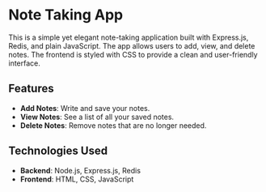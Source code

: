 # Note Taking App

This is a simple yet elegant note-taking application built with Express.js, Redis, and plain JavaScript. The app allows users to add, view, and delete notes. The frontend is styled with CSS to provide a clean and user-friendly interface.

## Features

- **Add Notes**: Write and save your notes.
- **View Notes**: See a list of all your saved notes.
- **Delete Notes**: Remove notes that are no longer needed.

## Technologies Used

- **Backend**: Node.js, Express.js, Redis
- **Frontend**: HTML, CSS, JavaScript